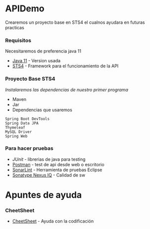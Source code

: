 # APIDemo
Crearemos un proyecto base en STS4 el cualnos ayudara en futuras practicas

### Requisitos
Necesitaremos de preferencia java 11

  * [Java 11](https://www.oracle.com/mx/java/technologies/javase/jdk11-archive-downloads.html) - Version usada
  * [STS4](https://spring.io/tools) - Framework para el funcionamiento de la API

### Proyecto Base STS4
_Instalaremos las dependencias de nuestro primer programa_

 * Maven
 * Jar
 * Dependencias que usaremos

```
Spring Boot DevTools
Spring Data JPA
Thymeleaf
MySQL Driver
Spring Web
```

### Para hacer pruebas

  * _JUnit_ - librerias de java para testing
  * [Postman](https://www.postman.com/downloads/) - test de api desde web o escritorio
  * [SonarLint](https://www.sonarlint.org/eclipse?gclid=CjwKCAjwlqOXBhBqEiwA-hhitCcafbUkgbK2AJLpXp_v5wppQEdNGuVRDhKfKnFrVM8TboI6fp291BoCxG0QAvD_BwE) - Herramienta de pruebas Eclipse
  * [Sonatype Nexus IQ](https://help.sonatype.com/integrations/iq-server-and-ides/iq-for-eclipse#IQforEclipse-ConfiguringSonatypeNexusIQforEclipse) - Calidad de sw

# Apuntes de ayuda

### CheetSheet

 * [CheetSheet](https://introcs.cs.princeton.edu/java/11cheatsheet/) - Ayuda con la codificación 
 